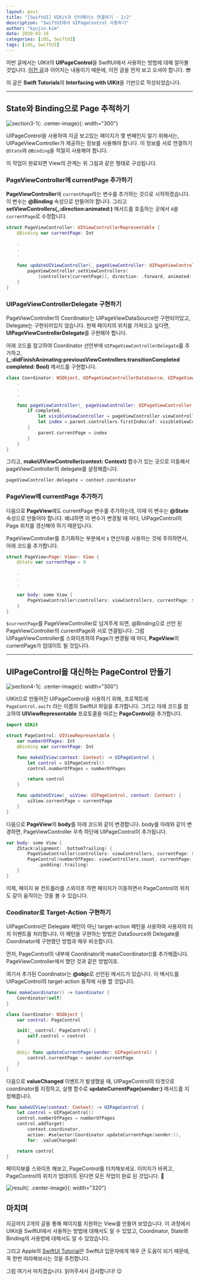 ```yaml
---
layout: post
title: "[SwiftUI] UIKit과 인터페이스 연결하기 - 2/2"
description: "SwiftUI에서 UIPageControl 사용하기"
author: "kyujin.kim"
date: 2020-03-16
categories: [iOS, SwiftUI]
tags: [iOS, SwiftUI]
---
```


이번 글에서는 UIKit의 **UIPageControl**을 SwiftUI에서 사용하는 방법에 대해 알아볼 것입니다. [이전 글](/2020-03-12-Interfacing-with-UIKit-1/)과 이어지는 내용이기 때문에, 이전 글을 먼저 보고 오셔야 합니다. 😎

이 글은 **Swift Tutorials**의 **Interfacing with UIKit**을 기반으로 작성되었습니다.

---

## State와 Binding으로 Page 추적하기
![section3-1](/assets/images/swift-tutorials/interfacing-with-uikit/section3-1.png){: .center-image}{: width="300"}

UIPageControl을 사용하여 지금 보고있는 페이지가 몇 번째인지 알기 위해서는, UIPageViewController가 제공하는 정보를 사용해야 합니다. 이 정보를 서로 연결하기 `@State`와 `@Binding`을 적절히 사용해야 합니다.

이 작업이 완료되면 View의 관계는 위 그림과 같은 형태로 구성됩니다.

### PageViewController에 currentPage 추가하기
**PageViewController**에 `currentPage`라는 변수를 추가하는 것으로 시작하겠습니다. 이 변수는 **@Binding** 속성으로 만들어야 합니다. 그리고 **setViewControllers(_:direction:animated:)** 메서드를 호출하는 곳에서 `0`을 `currentPage`로 수정합니다.

```swift
struct PageViewController: UIViewControllerRepresentable {
    @Binding var currentPage: Int

    .
    .
    .

    func updateUIViewController(_ pageViewController: UIPageViewController, context: Context) {
        pageViewController.setViewControllers(
            [controllers[currentPage]], direction: .forward, animated: true)
    }
}
```

### UIPageViewControllerDelegate 구현하기
PageViewController의 Coordinator는 UIPageViewDataSource만 구현되어있고, Delegate는 구현되어있지 않습니다. 현재 페이지의 위치를 가져오고 싶다면, **UIPageViewControllerDelegate**를 구현해야 합니다.

아래 코드를 참고하여 Coordinator 선언부에 `UIPageViewControllerDelegate`를 추가하고, **(_:didFinishAnimating:previousViewControllers:transitionCompleted completed: Bool)** 메서드를 구현합니다.

```swift
class Coordinator: NSObject, UIPageViewControllerDataSource, UIPageViewControllerDelegate {
    .
    .
    .

    func pageViewController(_ pageViewController: UIPageViewController, didFinishAnimating finished: Bool, previousViewControllers: [UIViewController], transitionCompleted completed: Bool) {
        if completed,
            let visibleViewController = pageViewController.viewControllers?.first,
            let index = parent.controllers.firstIndex(of: visibleViewController)
        {
            parent.currentPage = index
        }
    }
}
```

그리고, **makeUIViewController(context: Context)** 함수가 있는 곳으로 이동해서 pageViewController의 delegate를 설정해줍니다.

```swift
pageViewController.delegate = context.coordinator
```

### PageView에 currentPage 추가하기
다음으로 **PageView**에도 currentPage 변수를 추가하는데, 이때 이 변수는 **@State** 속성으로 만들어야 합니다. 왜냐하면 이 변수가 변경될 때 마다, UIPageControl의 Page 위치를 갱신해야 하기 때문입니다.

PageViewController를 초기화하는 부분에서 `$` 연산자를 사용하는 것에 주의하면서, 아래 코드를 추가합니다.

```swift
struct PageView<Page: View>: View {
    @State var currentPage = 0

    .
    .
    .

    var body: some View {
        PageViewController(controllers: viewControllers, currentPage: $currentPage)
    }
}
```

`$currentPage`를 PageViewController로 넘겨주게 되면, @Binding으로 선언 된 PageViewController의 currentPage와 서로 연결됩니다. 그럼 UIPageViewController를 스와이프하여 Page가 변경될 때 마다, **PageView**의 currentPage가 업데이트 될 것입니다.

---

## UIPageControl을 대신하는 PageControl 만들기
![section4-1](/assets/images/swift-tutorials/interfacing-with-uikit/section4-1.png){: .center-image}{: width="300"}

UIKit으로 만들어진 UIPageControl을 사용하기 위해, 프로젝트에 `PageControl.swift` 라는 이름의 SwiftUI 파일을 추가합니다. 그리고 아래 코드를 참고하여 **UIViewRepresentable** 프로토콜을 따르는 **PageControl**을 추가합니다.

```swift
import UIKit

struct PageControl: UIViewRepresentable {
    var numberOfPages: Int
    @Binding var currentPage: Int

    func makeUIView(context: Context) -> UIPageControl {
        let control = UIPageControl()
        control.numberOfPages = numberOfPages

        return control
    }

    func updateUIView(_ uiView: UIPageControl, context: Context) {
        uiView.currentPage = currentPage
    }
}
```

다음으로 **PageView**의 **body**를 아래 코드와 같이 변경합니다. body를 아래와 같이 변경하면, PageViewController 우측 하단에 UIPageControl이 추가됩니다.

```swift
var body: some View {
    ZStack(alignment: .bottomTrailing) {
        PageViewController(controllers: viewControllers, currentPage: $currentPage)
        PageControl(numberOfPages: viewControllers.count, currentPage: $currentPage)
            .padding(.trailing)
    }
}
```

이제, 페이지 뷰 컨트롤러를 스와이프 하면 페이지가 이동하면서 PageControl의 위치도 같이 움직이는 것을 볼 수 있습니다.

### Coodinator로 Target-Action 구현하기
UIPageControl은 Delegate 패턴이 아닌 target-action 패턴을 사용하여 사용자의 터치 이벤트를 처리합니다. 이 패턴을 구현하는 방법은 DataSource와 Delegate를 Coordinator에 구현했던 방법과 매우 비슷합니다.

먼저, PageControl의 내부에 Coordinator와 makeCoordinator()를 추가해줍니다. PageViewController에서 했던 것과 같은 방법이죠.

여기서 추가된 Coordinator는 **@objc**로 선언된 메서드가 있습니다. 이 메서드를 UIPageControl의 target-action 동작에 사용 할 것입니다.

```swift
func makeCoordinator() -> Coordinator {
    Coordinator(self)
}

class Coordinator: NSObject {
    var control: PageControl

    init(_ control: PageControl) {
        self.control = control
    }

    @objc func updateCurrentPage(sender: UIPageControl) {
        control.currentPage = sender.currentPage
    }
}
```

다음으로 **valueChanged** 이벤트가 발생했을 때, UIPageControl의 타겟으로 coordinator를 지정하고, 실행 함수로 **updateCurrentPage(sender:)** 메서드를 지정해줍니다.

```swift
func makeUIView(context: Context) -> UIPageControl {
    let control = UIPageControl()
    control.numberOfPages = numberOfPages
    control.addTarget(
        context.coordinator,
        action: #selector(Coordinator.updateCurrentPage(sender:)),
        for: .valueChanged)

    return control
}
```

페이지뷰를 스와이프 해보고, PageControl를 터치해보세요. 이미지가 바뀌고, PageControl의 위치가 업데이트 된다면 모든 작업이 완료 된 것입니다. 🎉

![result](/assets/images/swift-tutorials/interfacing-with-uikit/result.gif){: .center-image}{: width="320"}

## 마치며
지금까지 2개의 글을 통해 페이지를 지원하는 View를 만들어 보았습니다. 이 과정에서 UIKit을 SwiftUI에서 사용하는 방법에 대해서도 알 수 있었고, Coordinator, State와 Binding의 사용법에 대해서도 알 수 있었습니다.

그리고 Apple의 [SwiftUI Tutorial](https://developer.apple.com/tutorials/swiftui)은 SwiftUI 입문자에게 매우 큰 도움이 되기 때문에, 꼭 한번 따라해보시는 것을 추천합니다.

그럼 여기서 마치겠습니다.
읽어주셔서 감사합니다! 😉
